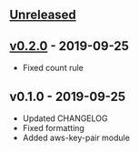 <a name="unreleased"></a>
## [Unreleased]



<a name="v0.2.0"></a>
## [v0.2.0] - 2019-09-25

- Fixed count rule


<a name="v0.1.0"></a>
## v0.1.0 - 2019-09-25

- Updated CHANGELOG
- Fixed formatting
- Added aws-key-pair module


[Unreleased]: https://github.com/terraform-aws-modules/terraform-aws-key-pair/compare/v0.2.0...HEAD
[v0.2.0]: https://github.com/terraform-aws-modules/terraform-aws-key-pair/compare/v0.1.0...v0.2.0
